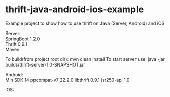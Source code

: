 # thrift-java-android-ios-example
Example project to show how to use thrift on Java (Server, Android) and iOS

Server: <br/>
SpringBoot 1.2.0 <br/>
Thrift 0.9.1 <br/>
Maven <br/>

To build(from project root dir): mvn clean install
To start server use: java -jar builds/thrift-server-1.0-SNAPSHOT.jar <br/>

Android: <br/>
Min SDK 14
ppcompat-v7 22.2.0
libthrift 0.9.1
jsr250-api 1.0 <br/>

iOS: <br/>
